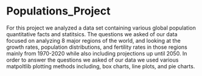 # Populations_Project
  
  For this project we analyzed a data set containing various global population quantitative facts and statitsics. The questions we asked of our data focused on analyzing 8 major regions of the world, and looking at the growth rates, population distributions, and fertility rates in those regions mainly from 1970-2020 while also including projections up until 2050. In order to answer the questions we asked of our data we used various matpoltlib plotting methods including, box charts, line plots, and pie charts.




